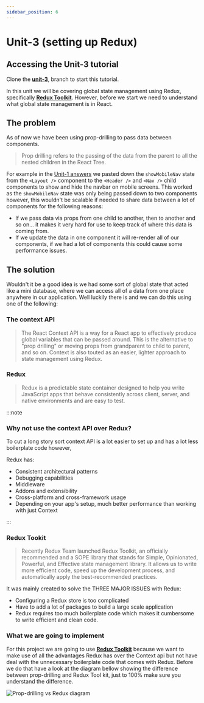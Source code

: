 ```yaml
---
sidebar_position: 6
---
```


# Unit-3 (setting up Redux)

## Accessing the Unit-3 tutorial 

Clone the **[unit-3](https://github.com/paul-blackwell/movie-search/tree/unit-3)**, branch to start this tutorial.

In this unit we will be covering global state management using Redux, specifically **[Redux Toolkit](https://redux-toolkit.js.org/tutorials/quick-start)**. However, before we start we need to understand what global state management is in React.

## The problem

As of now we have been using prop-drilling to pass data between components.
> Prop drilling refers to the passing of the data from the parent to all the nested children in the React Tree.

For example in the [Unit-1 answers](/docs/unit-1-answers) we pasted down the
`showMobileNav` state from the `<Layout />` component to the `<Header />` and `<Nav />` child components to show and hide the navbar on mobile screens.
This worked as the `showMobileNav` state was only being passed down to two components however, this wouldn't be scalable if needed to share data between a lot of components for the following reasons: 

- If we pass data via props from one child to another, then to another and so on... it makes it very hard for use to keep track of where this data is coming from.
- If we update the data in one component it will re-render all of our components, if we had a lot of components this could cause some performance issues.

## The solution

Wouldn't it be a good idea is we had some sort of global state that acted like a mini database, where we can access all of a data from one place anywhere in our application. Well luckily there is and we can do this using one of the following:


### The context API
> The React Context API is a way for a React app to effectively produce global variables that can be passed around. This is the alternative to "prop drilling" or moving props from grandparent to child to parent, and so on. Context is also touted as an easier, lighter approach to state management using Redux.

### Redux
> Redux is a predictable state container designed to help you write JavaScript apps that behave consistently across client, server, and native environments and are easy to test.

:::note

### Why not use the context API over Redux?

To cut a long story sort context API is a lot easier to set up and has a lot less boilerplate code however,

Redux has:
- Consistent architectural patterns
- Debugging capabilities
- Middleware
- Addons and extensibility
- Cross-platform and cross-framework usage
- Depending on your app's setup, much better performance than working with just Context

:::


### Redux Tookit
> Recently Redux Team launched Redux Toolkit, an officially recommended and a SOPE library that stands for Simple, Opinionated, Powerful, and Effective state management library. It allows us to write more efficient code, speed up the development process, and automatically apply the best-recommended practices. 

It was mainly created to solve the THREE MAJOR ISSUES with Redux:

- Configuring a Redux store is too complicated
- Have to add a lot of packages to build a large scale application
- Redux requires too much boilerplate code which makes it cumbersome to write efficient and clean code.


### What we are going to implement 

For this project we are going to use **[Redux Toolkit](https://redux-toolkit.js.org/tutorials/quick-start)** because we want to make use of all the advantages Redux has over the Context api but not have deal with the unnecessary boilerplate code that comes with Redux. Before we do that have a look at the diagram bellow showing the difference between prop-drilling and Redux Tool kit, just to 100% make sure you understand the difference.

![Prop-drilling vs Redux diagram](/img/unit-3/diagram.png)
